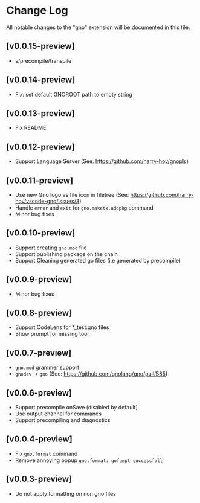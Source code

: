 # Change Log

All notable changes to the "gno" extension will be documented in this file.

## [v0.0.15-preview]
- s/precompile/transpile

## [v0.0.14-preview]
- Fix: set default GNOROOT path to empty string

## [v0.0.13-preview]
- Fix README

## [v0.0.12-preview]
- Support Language Server (See: https://github.com/harry-hov/gnopls)

## [v0.0.11-preview]
- Use new Gno logo as file icon in filetree (See: https://github.com/harry-hov/vscode-gno/issues/3)
- Handle `error` and `exit` for `gno.maketx.addpkg` command
- Minor bug fixes

## [v0.0.10-preview]
- Support creating `gno.mod` file
- Support publishing package on the chain
- Support Cleaning generated go files (i.e generated by precompile) 

## [v0.0.9-preview]
- Minor bug fixes

## [v0.0.8-preview]
- Support CodeLens for *_test.gno files
- Show prompt for missing tool

## [v0.0.7-preview]
- `gno.mod` grammer support 
- `gnodev` -> `gno` (See: https://github.com/gnolang/gno/pull/585)

## [v0.0.6-preview]
- Support precompile onSave (disabled by default)
- Use output channel for commands
- Support precompiling and diagnostics

## [v0.0.4-preview]

- Fix `gno.format` command
- Remove annoying popup `gno.format: gofumpt successfull`

## [v0.0.3-preview]

- Do not apply formatting on non gno files
